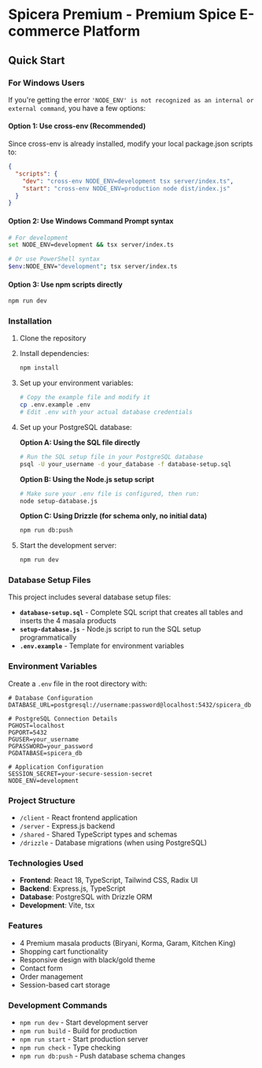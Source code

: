 # Spicera Premium - Premium Spice E-commerce Platform

## Quick Start

### For Windows Users

If you're getting the error `'NODE_ENV' is not recognized as an internal or external command`, you have a few options:

#### Option 1: Use cross-env (Recommended)
Since cross-env is already installed, modify your local package.json scripts to:

```json
{
  "scripts": {
    "dev": "cross-env NODE_ENV=development tsx server/index.ts",
    "start": "cross-env NODE_ENV=production node dist/index.js"
  }
}
```

#### Option 2: Use Windows Command Prompt syntax
```bash
# For development
set NODE_ENV=development && tsx server/index.ts

# Or use PowerShell syntax
$env:NODE_ENV="development"; tsx server/index.ts
```

#### Option 3: Use npm scripts directly
```bash
npm run dev
```

### Installation

1. Clone the repository
2. Install dependencies:
   ```bash
   npm install
   ```
3. Set up your environment variables:
   ```bash
   # Copy the example file and modify it
   cp .env.example .env
   # Edit .env with your actual database credentials
   ```
4. Set up your PostgreSQL database:
   
   **Option A: Using the SQL file directly**
   ```bash
   # Run the SQL setup file in your PostgreSQL database
   psql -U your_username -d your_database -f database-setup.sql
   ```
   
   **Option B: Using the Node.js setup script**
   ```bash
   # Make sure your .env file is configured, then run:
   node setup-database.js
   ```
   
   **Option C: Using Drizzle (for schema only, no initial data)**
   ```bash
   npm run db:push
   ```

5. Start the development server:
   ```bash
   npm run dev
   ```

### Database Setup Files

This project includes several database setup files:

- **`database-setup.sql`** - Complete SQL script that creates all tables and inserts the 4 masala products
- **`setup-database.js`** - Node.js script to run the SQL setup programmatically
- **`.env.example`** - Template for environment variables

### Environment Variables

Create a `.env` file in the root directory with:

```
# Database Configuration
DATABASE_URL=postgresql://username:password@localhost:5432/spicera_db

# PostgreSQL Connection Details
PGHOST=localhost
PGPORT=5432
PGUSER=your_username
PGPASSWORD=your_password
PGDATABASE=spicera_db

# Application Configuration
SESSION_SECRET=your-secure-session-secret
NODE_ENV=development
```

### Project Structure

- `/client` - React frontend application
- `/server` - Express.js backend
- `/shared` - Shared TypeScript types and schemas
- `/drizzle` - Database migrations (when using PostgreSQL)

### Technologies Used

- **Frontend**: React 18, TypeScript, Tailwind CSS, Radix UI
- **Backend**: Express.js, TypeScript
- **Database**: PostgreSQL with Drizzle ORM
- **Development**: Vite, tsx

### Features

- 4 Premium masala products (Biryani, Korma, Garam, Kitchen King)
- Shopping cart functionality
- Responsive design with black/gold theme
- Contact form
- Order management
- Session-based cart storage

### Development Commands

- `npm run dev` - Start development server
- `npm run build` - Build for production
- `npm run start` - Start production server
- `npm run check` - Type checking
- `npm run db:push` - Push database schema changes